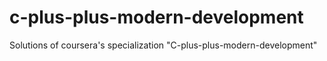 # c-plus-plus-modern-development
Solutions of coursera's specialization "C-plus-plus-modern-development"
